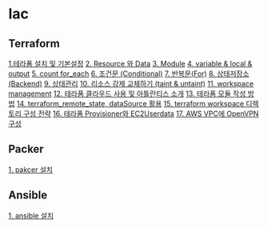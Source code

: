 # Iac

## Terraform


[1.테라폼 설치 및 기본설정]()
[2. Resource 와 Data]()
[3. Module]()
[4. variable & local & output]()
[5. count for_each]()
[6. 조건문 (Conditional)]()
[7. 반복문(For)]()
[8. 상태저장소(Backend)]()
[9. 상태관리]()
[10. 리소스 강제 교체하기 (taint & untaint)]()
[11. workspace management]()
[12. 테라폼 클라우드 사용 및 아틀란티스 소개]()
[13. 테라폼 모듈 작성 방법]()
[14. terraform_remote_state, dataSource 활용]()
[15. terraform workspace 디렉토리 구성 전략]()
[16. 테라폼 Provisioner와 EC2Userdata]()
[17. AWS VPC에 OpenVPN구성]()


## Packer

[1. pakcer 설치]()

## Ansible

[1. ansible 설치]()
